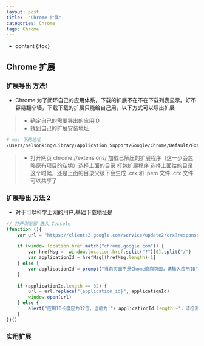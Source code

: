 ```yaml
---
layout: post
title:  "Chrome 扩展"
categories: Chrome
tags: Chrome
---
```


* content
{:toc}


## Chrome 扩展
### 扩展导出 方法1
* Chrome 为了闭环自己的应用体系，下载的扩展不在不在下载列表显示。好不容易翻个墙，下载下载的扩展只能给自己用，以下方式可以导出扩展
> * 确定自己的需要导出的应用ID
> * 找到自己的扩展安装地址
```bash
# mac 下的地址
/Users/nelsonking/Library/Application Support/Google/Chrome/Default/Extensions/application_id
```




> * 打开网页 chrome://extensions/
> 加载已解压的扩展程序（这一步会忽略原有项目的私钥）选择上面的目录
> 打包扩展程序 选择上面给的目录
> 这个时候，还是上面的目录父级下会生成 .crx 和 .pem 文件
> .crx 文件可以共享了

### 扩展导出 方法 2
* 对于可以科学上网的用户,基础下载地址是 

```js 
// 打开浏览器 进入 Console
(function (){
    var url = "https://clients2.google.com/service/update2/crx?response=redirect&os=win&arch=x64&os_arch=x86_64&nacl_arch=x86-64&prod=chromecrx&prodchannel=&prodversion=77.0.3865.90&lang=zh-CN&acceptformat=crx2,crx3&x=id%3D{application_id}%26installsource%3Dondemand%26uc"
    
    if (window.location.href.match("chrome.google.com")) {
        var hrefMsg =  window.location.href.split("?")[0].split("/")
        var applicationId = hrefMsg[(hrefMsg.length)-1]
    } else {
        var applicationId = prompt("当前页面不是Chome商店页面，请输入应用ID")
    }
    
    if (applicationId.length == 32) {
        url = url.replace("{application_id}", applicationId)
        window.open(url)
    } else {
        alert("应用ID长度应为32位，当前为 "+ applicationId.length +"，请检测")
    }
})()

```

### 实用扩展

